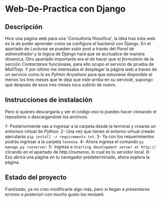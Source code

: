 # Web-De-Practica con Django

## Descripción

Hice una página web para una 'Consultoria filosofica', la idea tras esta web es la de poder aprender como se configura el backend con Django.
En el apartado de _Lecturas_ se pueden subir post a través del _Panel de adminsitrador_ y la lógica de Django hará que se acctualice de manera dinamica.
Otro apartado importante era el de hacer que el _formulario_ de la sección _Contactanos_ funcionase, para ello ocupo el servicio de prueba de _MailTrap_.
Y por último me interesaba el desplegar la página web a traves de un servicio como lo es _Pyhton Anywhere_ para que estuviese disponible al menos los tres meses que te deja que este arriba en su serviodr, supongo que después de esos tres meses toca subirlo de nuevo.

## Instrucciones de instalación

Pero si quieres descargarla y ver el código eso lo puedes hacer clonando el repositorio o descargandote los archivos:

  1- Posteriormente vas a ingresar a la carpeta desde la terminal y crearas un entornoo virtual de Python.
  2- Una vez que tienes el entorno virtual creado ejecutarás `pip install -r requirements.txt`.
  3- Ya con los requerimientos podrás ingresar a la carpeta `leonesa`.
  4- Ahora ingresa el comando `py manage.py runserver`.
  5- Ingresa a `Starting development server at http://` clicando en el apartado de _http://numeros_, lo cual es tu servidor local.
  6- Eso abrirá una página en tu navegador predeterminado, ahora explora la página.

## Estado del proyecto

Fianlizado, ya no creo modificarle algo más, pero si llegan a presentarse errores _a posteriori_ con mucho gusto los revisaré.

